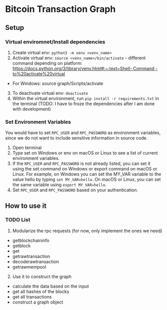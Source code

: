 # Bitcoin Transaction Graph

## Setup
### Virtual enviromnet/Install dependencies
1. Create virtual env: `python3 -m venv <venv_name>`
2. Activate virtual env: `source <venv_name>/bin/activate` - different command depending on platform: https://docs.python.org/3/library/venv.html#:~:text=Shell-,Command,-to%20activate%20virtual
- For Windows: source graph/Scripts/activate
3. To deactivate virtual env: `deactivate`
4. Within the virtual environment, run `pip install -r requirements.txt` in the terminal (TODO: I have to froze the dependencies after I am done with development)

### Set Environment Variables
You would have to set `RPC_USER` and `RPC_PASSWORD` as environment variables, since we do not want to include sensitive information in source code.
1. Open terminal
2. Type set on Windows or env on macOS or Linux to see a list of current environment variables.
3. If the `RPC_USER` and `RPC_PASSWORD` is not already listed, you can set it using the set command on Windows or export command on macOS or Linux. For example, on Windows you can set the MY_VAR variable to the value hello by typing `set MY_VAR=hello`. On macOS or Linux, you can set the same variable using `export MY_VAR=hello`.
4. Set `RPC_USER` and `RPC_PASSWORD` based on your authentication. 


## How to use it


### TODO List
1. Modularize the rpc requests (for now, only implement the ones we need)
- getblockchaininfo
- getblock
- get
- getrawtransaction
- decoderawtransaction
- getrawmempool
2. Use it to construct the graph
- calculate the data based on the input
- get all hashes of the blocks
- get all transactions
- construct a graph object